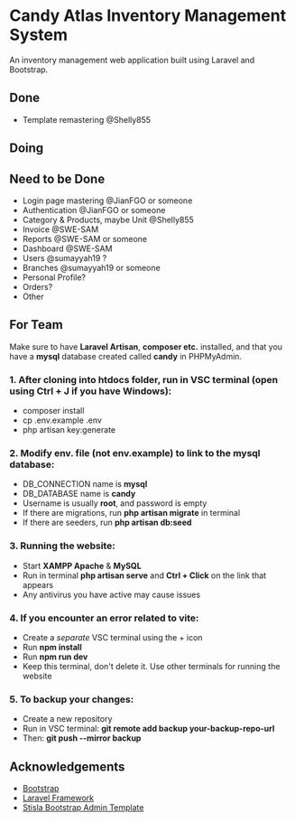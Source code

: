 # Candy Atlas Inventory Management System

An inventory management web application built using Laravel and Bootstrap.

## Done
- Template remastering @Shelly855

## Doing

## Need to be Done
- Login page mastering @JianFGO or someone
- Authentication @JianFGO or someone
- Category & Products, maybe Unit @Shelly855
- Invoice @SWE-SAM
- Reports @SWE-SAM or someone
- Dashboard @SWE-SAM
- Users @sumayyah19 ?
- Branches @sumayyah19 or someone
- Personal Profile?
- Orders?
- Other

## For Team
Make sure to have **Laravel Artisan**, **composer etc.** installed, and that you have a **mysql** database created called **candy** in PHPMyAdmin.

### 1. After cloning into htdocs folder, run in VSC terminal (open using Ctrl + J if you have Windows):
- composer install
- cp .env.example .env
- php artisan key:generate

### 2. Modify env. file (not env.example) to link to the mysql database:
- DB_CONNECTION name is **mysql**
- DB_DATABASE name is **candy**
- Username is usually **root**, and password is empty
- If there are migrations, run **php artisan migrate** in terminal
- If there are seeders, run **php artisan db:seed**

### 3. Running the website:
- Start **XAMPP Apache** & **MySQL**
- Run in terminal **php artisan serve** and **Ctrl + Click** on the link that appears
- Any antivirus you have active may cause issues

### 4. If you encounter an error related to vite:
- Create a *separate* VSC terminal using the + icon
- Run **npm install**
- Run **npm run dev**
- Keep this terminal, don't delete it. Use other terminals for running the website

### 5. To backup your changes:
- Create a new repository
- Run in VSC terminal: **git remote add backup your-backup-repo-url**
- Then: **git push --mirror backup**

## Acknowledgements
- [Bootstrap](https://getbootstrap.com)
- [Laravel Framework](https://laravel.com)
- [Stisla Bootstrap Admin Template](https://github.com/stisla/stisla)
